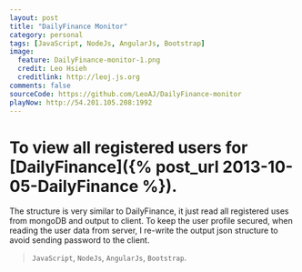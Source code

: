 ```yaml
---
layout: post
title: "DailyFinance Monitor"
category: personal
tags: [JavaScript, NodeJs, AngularJs, Bootstrap]
image:
  feature: DailyFinance-monitor-1.png
  credit: Leo Hsieh
  creditlink: http://leoj.js.org
comments: false
sourceCode: https://github.com/LeoAJ/DailyFinance-monitor
playNow: http://54.201.105.208:1992
---
```


# To view all registered users for [DailyFinance]({% post_url 2013-10-05-DailyFinance %}).

The structure is very similar to DailyFinance, it just read all registered uses from mongoDB and output to client. To keep the user profile secured, when reading the user data from server, I re-write the output json structure to avoid sending password to the client.

> `JavaScript`, `NodeJs`, `AngularJs`, `Bootstrap`.
